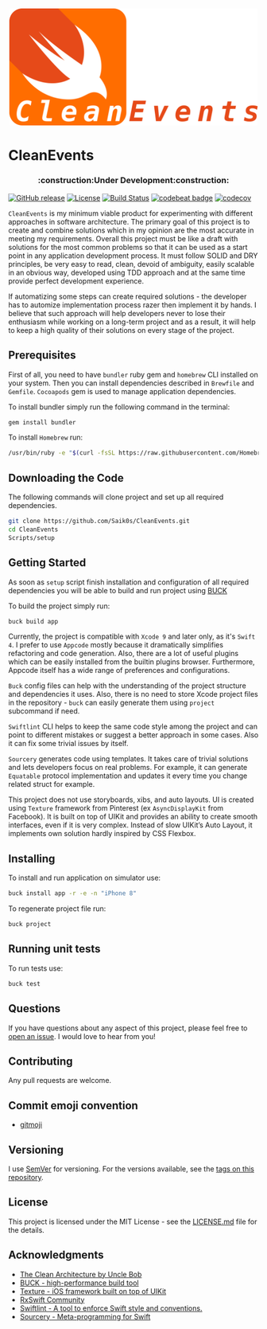 <h3 align="center">
  <img src="assets/logo.png" alt="CleanEvents Logo" width=500 />
</h3>

# CleanEvents

<h3 align="center">
  :construction:Under Development:construction:
</h3>

[![GitHub release](https://img.shields.io/github/release/Saik0s/CleanEvents.svg)](https://github.com/Saik0s/CleanEvents/releases)
[![License](https://img.shields.io/badge/license-MIT-green.svg?style=flat)](https://github.com/Saik0s/CleanEvents/blob/master/LICENSE)
[![Build Status](https://img.shields.io/travis/Saik0s/CleanEvents/master.svg?style=flat)](https://travis-ci.org/Saik0s/CleanEvents)
[![codebeat badge](https://codebeat.co/badges/4d4c151e-2af3-40cc-8514-a98b8e6c1d8a)](https://codebeat.co/projects/github-com-saik0s-cleanevents-master)
[![codecov](https://codecov.io/gh/Saik0s/CleanEvents/branch/master/graph/badge.svg)](https://codecov.io/gh/Saik0s/CleanEvents)

`CleanEvents` is my minimum viable product for experimenting with different approaches in software architecture. The primary goal of this project is to create and combine solutions which in my opinion are the most accurate in meeting my requirements.  Overall this project must be like a draft with solutions for the most common problems so that it can be used as a start point in any application development process. It must follow SOLID and DRY principles, be very easy to read, clean, devoid of ambiguity, easily scalable in an obvious way, developed using TDD approach and at the same time provide perfect development experience.

If automatizing some steps can create required solutions - the developer has to automize implementation process razer then implement it by hands. I believe that such approach will help developers never to lose their enthusiasm while working on a long-term project and as a result, it will help to keep a high quality of their solutions on every stage of the project.

## Prerequisites

First of all, you need to have `bundler` ruby gem and `homebrew` CLI installed on your system. Then you can install dependencies described in `Brewfile` and `Gemfile`.
`Cocoapods` gem is used to manage application dependencies.

To install bundler simply run the following command in the terminal:

```sh
gem install bundler
```

To install `Homebrew` run:

```sh
/usr/bin/ruby -e "$(curl -fsSL https://raw.githubusercontent.com/Homebrew/install/master/install)"
```

## Downloading the Code

The following commands will clone project and set up all required dependencies.

```sh
git clone https://github.com/Saik0s/CleanEvents.git
cd CleanEvents
Scripts/setup
```

## Getting Started

As soon as `setup` script finish installation and configuration of all required dependencies you will be able to build and run project using [BUCK](https://buckbuild.com/)

To build the project simply run:

```sh
buck build app 
```

Currently, the project is compatible with `Xcode 9` and later only, as it's `Swift 4`. I prefer to use `Appcode` mostly because it dramatically simplifies refactoring and code generation. Also, there are a lot of useful plugins which can be easily installed from the builtin plugins browser. Furthermore, Appcode itself has a wide range of preferences and configurations.

`Buck` config files can help with the understanding of the project structure and dependencies it uses. Also, there is no need to store Xcode project files in the repository - `buck` can easily generate them using `project` subcommand if need.

`Swiftlint` CLI helps to keep the same code style among the project and can point to different mistakes or suggest a better approach in some cases. Also it can fix some trivial issues by itself.

`Sourcery` generates code using templates. It takes care of trivial solutions and lets developers focus on real problems. For example, it can generate `Equatable` protocol implementation and updates it every time you change related struct for example.

This project does not use storyboards, xibs, and auto layouts. UI is created using `Texture` framework from Pinterest (ex `AsyncDisplayKit` from Facebook). It is built on top of UIKit and provides an ability to create smooth interfaces, even if it is very complex. Instead of slow UIKit’s Auto Layout, it implements own solution hardly inspired by CSS Flexbox.

## Installing

To install and run application on simulator use:

```sh
buck install app -r -e -n "iPhone 8"
```

To regenerate project file run:

```sh
buck project
```

## Running unit tests

To run tests use:

```sh
buck test
```

<!---
## Deployment

`Fastlane` is used to automate whole deployment process including test builds and app store builds with iTunes processing status checking.
--->

## Questions

If you have questions about any aspect of this project, please feel free to
[open an issue](https://github.com/Saik0s/CleanEvents/issues/new). I would love to hear from you!

## Contributing

Any pull requests are welcome.

## Commit emoji convention

* [gitmoji](https://github.com/carloscuesta/gitmoji/)

## Versioning

I use [SemVer](http://semver.org/) for versioning. For the versions available, see the [tags on this repository](https://github.com/Saik0s/CleanEvents/tags).

## License

This project is licensed under the MIT License - see the [LICENSE.md](LICENSE.md) file for the details.

## Acknowledgments

* [The Clean Architecture by Uncle Bob](https://8thlight.com/blog/uncle-bob/2012/08/13/the-clean-architecture.html)
* [BUCK - high-performance build tool](https://buckbuild.com/)
* [Texture - iOS framework built on top of UIKit](http://texturegroup.org/)
* [RxSwift Community](https://github.com/RxSwiftCommunity)
* [Swiftlint - A tool to enforce Swift style and conventions.](https://github.com/realm/SwiftLint)
* [Sourcery - Meta-programming for Swift](https://github.com/krzysztofzablocki/Sourcery)
